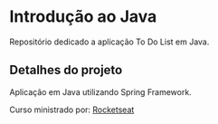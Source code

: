 # Introdução ao Java 

Repositório dedicado a aplicação To Do List em Java.

## Detalhes do projeto
Aplicação em Java utilizando Spring Framework.

Curso ministrado por: [Rocketseat](https://www.rocketseat.com.br)